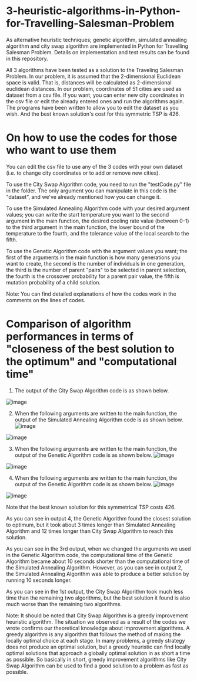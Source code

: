 # 3-heuristic-algorithms-in-Python-for-Travelling-Salesman-Problem
As alternative heuristic techniques; genetic algorithm, simulated annealing algorithm and city swap algorithm are implemented in Python for Travelling Salesman Problem. Details on implementation and test results can be found in this repository. 

All 3 algorithms have been tested as a solution to the Traveling Salesman Problem. In our problem, it is assumed that the 2-dimensional Euclidean space is valid. That is, distances will be calculated as 2-dimensional euclidean distances. In our problem, coordinates of 51 cities are used as dataset from a csv file. If you want, you can enter new city coordinates in the csv file or edit the already entered ones and run the algorithms again. The programs have been written to allow you to edit the dataset as you wish. 
And the best known solution's cost for this symmetric TSP is 426.

# On how to use the codes for those who want to use them
You can edit the csv file to use any of the 3 codes with your own dataset (i.e. to change city coordinates or to add or remove new cities).

To use the City Swap Algorithm code, you need to run the "testCode.py" file in the folder. The only argument you can manipulate in this code is the "dataset", and we've already mentioned how you can change it.

To use the Simulated Annealing Algorithm code with your desired argument values; you can write the start temperature you want to the second argument in the main function, the desired cooling rate value (between 0-1) to the third argument in the main function, the lower bound of the temperature to the fourth, and the tolerance value of the local search to the fifth.

To use the Genetic Algorithm code with the argument values you want; the first of the arguments in the main function is how many generations you want to create, the second is the number of individuals in one generation, the third is the number of parent "pairs" to be selected in parent selection, the fourth is the crossover probability for a parent pair value, the fifth is mutation probability of a child solution.

Note: You can find detailed explanations of how the codes work in the comments on the lines of codes.

# Comparison of algorithm performances in terms of "closeness of the best solution to the optimum" and "computational time"

1) The output of the City Swap Algorithm code is as shown below.

![image](https://user-images.githubusercontent.com/82934361/169900647-fb10fa0b-7619-471e-beaa-a8dbc55808cd.png)

2) When the following arguments are written to the main function, the output of the Simulated Annealing Algorithm code is as shown below.
![image](https://user-images.githubusercontent.com/82934361/169907189-3f5c0958-81c2-4234-83af-659759b58fba.png)

![image](https://user-images.githubusercontent.com/82934361/169902750-0e2cca4e-47df-413d-9473-574648d906ba.png)

3) When the following arguments are written to the main function, the output of the Genetic Algorithm code is as shown below.
![image](https://user-images.githubusercontent.com/82934361/169906970-3ba84ad1-7a45-4680-8194-c6ff123c3829.png)

![image](https://user-images.githubusercontent.com/82934361/169904072-0fdfb5aa-def6-477f-bee4-d0d7df74c07d.png)

4) When the following arguments are written to the main function, the output of the Genetic Algorithm code is as shown below.
![image](https://user-images.githubusercontent.com/82934361/169905468-c6044ea8-5ced-4332-9b26-611bdbd3dfe1.png)

![image](https://user-images.githubusercontent.com/82934361/169905598-890672d5-e243-46fb-9c24-503942d37c66.png)


Note that the best known solution for this symmetrical TSP costs 426. 

As you can see in output 4, the Genetic Algorithm found the closest solution to optimum, but it took about 3 times longer than Simulated Annealing Algorithm and 12 times longer than City Swap Algorithm to reach this solution. 

As you can see in the 3rd output, when we changed the arguments we used in the Genetic Algorithm code, the computational time of the Genetic Algorithm became about 10 seconds shorter than the computational time of the Simulated Annealing Algorithm. However, as you can see in output 2, the Simulated Annealing Algorithm was able to produce a better solution by running 10 seconds longer.

As you can see in the 1st output, the City Swap Algorithm took much less time than the remaining two algorithms, but the best solution it found is also much worse than the remaining two algorithms. 

Note: It should be noted that City Swap Algorithm is a greedy improvement heuristic algorithm. The situation we observed as a result of the codes we wrote confirms our theoretical knowledge about improvement algorithms. A greedy algorithm is any algorithm that follows the method of making the locally optimal choice at each stage. In many problems, a greedy strategy does not produce an optimal solution, but a greedy heuristic can find locally optimal solutions that approach a globally optimal solution in as short a time as possible. So basically in short, greedy improvement algorithms like City Swap Algorithm can be used to find a good solution to a problem as fast as possible.


